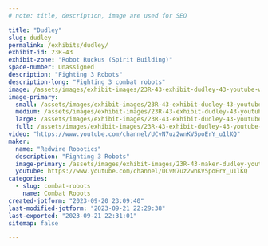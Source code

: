 ```yaml
---
# note: title, description, image are used for SEO

title: "Dudley"
slug: dudley
permalink: /exhibits/dudley/
exhibit-id: 23R-43
exhibit-zone: "Robot Ruckus (Spirit Building)"
space-number: Unassigned
description: "Fighting 3 Robots"
description-long: "Fighting 3 combat robots"
image: /assets/images/exhibit-images/23R-43-exhibit-dudley-43-youtube-watermark-6310-large.jpg
image-primary: 
  small: /assets/images/exhibit-images/23R-43-exhibit-dudley-43-youtube-watermark-6310-small.jpg
  medium: /assets/images/exhibit-images/23R-43-exhibit-dudley-43-youtube-watermark-6310-medium.jpg
  large: /assets/images/exhibit-images/23R-43-exhibit-dudley-43-youtube-watermark-6310-large.jpg
  full: /assets/images/exhibit-images/23R-43-exhibit-dudley-43-youtube-watermark-6310-full.jpg
video: "https://www.youtube.com/channel/UCvN7uz2wnKV5poErY_u1lKQ"
maker: 
  name: "Redwire Robotics"
  description: "Fighting 3 Robots"
  image-primary: /assets/images/exhibit-images/23R-43-maker-dudley-youtube-watermark-medium.jpg
  youtube: https://www.youtube.com/channel/UCvN7uz2wnKV5poErY_u1lKQ
categories: 
  - slug: combat-robots
    name: Combat Robots
created-jotform: "2023-09-20 23:09:40"
last-modified-jotform: "2023-09-21 22:29:38"
last-exported: "2023-09-21 22:31:01"
sitemap: false

---
```

